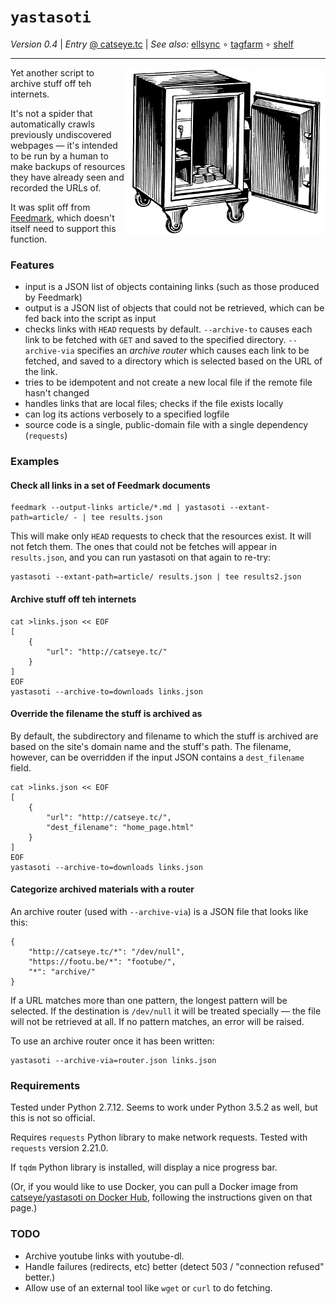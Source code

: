 `yastasoti`
===========

_Version 0.4_
| _Entry_ [@ catseye.tc](https://catseye.tc/node/yastasoti)
| _See also:_ [ellsync](https://github.com/catseye/ellsync)
∘ [tagfarm](https://github.com/catseye/tagfarm)
∘ [shelf](https://github.com/catseye/shelf)

- - - -

<img align="right" src="images/yastasoti-logo.png?raw=true" />

Yet another script to archive stuff off teh internets.

It's not a spider that automatically crawls previously undiscovered webpages — it's intended
to be run by a human to make backups of resources they have already seen and recorded the URLs of.

It was split off from [Feedmark][], which doesn't itself need to support this function.

### Features ###

*   input is a JSON list of objects containing links (such as those produced by Feedmark)
*   output is a JSON list of objects that could not be retrieved, which can be fed back
    into the script as input
*   checks links with `HEAD` requests by default.  `--archive-to` causes each link to be
    fetched with `GET` and saved to the specified directory.  `--archive-via` specifies an
    _archive router_ which causes each link to be fetched, and saved to a directory
    which is selected based on the URL of the link.
*   tries to be idempotent and not create a new local file if the remote file hasn't changed
*   handles links that are local files; checks if the file exists locally
*   can log its actions verbosely to a specified logfile
*   source code is a single, public-domain file with a single dependency (`requests`)

### Examples ###

#### Check all links in a set of Feedmark documents ####

    feedmark --output-links article/*.md | yastasoti --extant-path=article/ - | tee results.json

This will make only `HEAD` requests to check that the resources exist.
It will not fetch them.  The ones that could not be fetches will appear
in `results.json`, and you can run yastasoti on that again to re-try:

    yastasoti --extant-path=article/ results.json | tee results2.json

#### Archive stuff off teh internets ####

    cat >links.json << EOF
    [
        {
            "url": "http://catseye.tc/"
        }
    ]
    EOF
    yastasoti --archive-to=downloads links.json

#### Override the filename the stuff is archived as ####

By default, the subdirectory and filename to which the stuff is archived are
based on the site's domain name and the stuff's path.  The filename, however,
can be overridden if the input JSON contains a `dest_filename` field.

    cat >links.json << EOF
    [
        {
            "url": "http://catseye.tc/",
            "dest_filename": "home_page.html"
        }
    ]
    EOF
    yastasoti --archive-to=downloads links.json

#### Categorize archived materials with a router ####

An archive router (used with `--archive-via`) is a JSON file that looks like this:

    {
        "http://catseye.tc/*": "/dev/null",
        "https://footu.be/*": "footube/",
        "*": "archive/"
    }

If a URL matches more than one pattern, the longest pattern will be selected.
If the destination is `/dev/null` it will be treated specially — the file will
not be retrieved at all.  If no pattern matches, an error will be raised.

To use an archive router once it has been written:

    yastasoti --archive-via=router.json links.json

### Requirements ###

Tested under Python 2.7.12.  Seems to work under Python 3.5.2 as well,
but this is not so official.

Requires `requests` Python library to make network requests.  Tested
with `requests` version 2.21.0.

If `tqdm` Python library is installed, will display a nice progress bar.

(Or, if you would like to use Docker, you can pull a Docker image from
[catseye/yastasoti on Docker Hub](https://hub.docker.com/r/catseye/yastasoti),
following the instructions given on that page.)

### TODO ####

*   Archive youtube links with youtube-dl.
*   Handle failures (redirects, etc) better (detect 503 / "connection refused" better.)
*   Allow use of an external tool like `wget` or `curl` to do fetching.

[Feedmark]: http://catseye.tc/node/Feedmark
